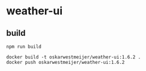 # weather-ui

## build

```
npm run build

docker build -t oskarwestmeijer/weather-ui:1.6.2 .
docker push oskarwestmeijer/weather-ui:1.6.2
```